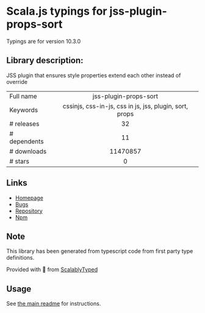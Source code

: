 
# Scala.js typings for jss-plugin-props-sort

Typings are for version 10.3.0

## Library description:
JSS plugin that ensures style properties extend each other instead of override

|                    |                 |
| ------------------ | :-------------: |
| Full name          | jss-plugin-props-sort |
| Keywords           | cssinjs, css-in-js, css in js, jss, plugin, sort, props |
| # releases         | 32 |
| # dependents       | 11 |
| # downloads        | 11470857 |
| # stars            | 0 |

## Links
- [Homepage](https://cssinjs.org/jss-plugin-props-sort)
- [Bugs](https://github.com/cssinjs/jss/issues/new?title=[jss-plugin-props-sort])
- [Repository](https://github.com/cssinjs/jss)
- [Npm](https://www.npmjs.com/package/jss-plugin-props-sort)
    


## Note
This library has been generated from typescript code from first party type definitions.

Provided with :purple_heart: from [ScalablyTyped](https://github.com/oyvindberg/ScalablyTyped)

## Usage
See [the main readme](../../readme.md) for instructions.


